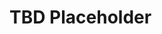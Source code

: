 # TBD Placeholder

<!--# Title2

Some text.

## Sub title 1

Some more text.

## Sub title 2

Some more text.
-->